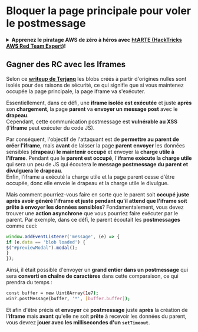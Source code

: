 # Bloquer la page principale pour voler le postmessage

<details>

<summary><strong>Apprenez le piratage AWS de zéro à héros avec</strong> <a href="https://training.hacktricks.xyz/courses/arte"><strong>htARTE (HackTricks AWS Red Team Expert)</strong></a><strong>!</strong></summary>

* Travaillez-vous dans une **entreprise de cybersécurité**? Vous voulez voir votre **entreprise annoncée dans HackTricks**? ou voulez-vous avoir accès à la **dernière version du PEASS ou télécharger HackTricks en PDF**? Consultez les [**PLANS D'ABONNEMENT**](https://github.com/sponsors/carlospolop)!
* Découvrez [**La famille PEASS**](https://opensea.io/collection/the-peass-family), notre collection exclusive de [**NFTs**](https://opensea.io/collection/the-peass-family)
* Obtenez le [**swag officiel PEASS & HackTricks**](https://peass.creator-spring.com)
* **Rejoignez le** [**💬**](https://emojipedia.org/speech-balloon/) [**groupe Discord**](https://discord.gg/hRep4RUj7f) ou le [**groupe Telegram**](https://t.me/peass) ou **suivez** moi sur **Twitter** 🐦[**@carlospolopm**](https://twitter.com/hacktricks_live)**.**
* **Partagez vos astuces de piratage en soumettant des PR au [dépôt hacktricks](https://github.com/carlospolop/hacktricks) et [dépôt hacktricks-cloud](https://github.com/carlospolop/hacktricks-cloud)**.

</details>

## Gagner des RC avec les Iframes

Selon ce [**writeup de Terjanq**](https://gist.github.com/terjanq/7c1a71b83db5e02253c218765f96a710) les blobs créés à partir d'origines nulles sont isolés pour des raisons de sécurité, ce qui signifie que si vous maintenez occupée la page principale, la page iframe va s'exécuter.

Essentiellement, dans ce défi, une **iframe isolée est exécutée** et juste **après** son **chargement**, la page **parent** va **envoyer un message post** avec le **drapeau**.\
Cependant, cette communication postmessage est **vulnérable au XSS** (l'**iframe** peut exécuter du code JS).

Par conséquent, l'objectif de l'attaquant est de **permettre au parent de créer l'iframe**, mais **avant** de laisser la page **parent** **envoyer** les données sensibles (**drapeau**) **le maintenir occupé** et envoyer la **charge utile à l'iframe**. Pendant que le **parent est occupé**, l'**iframe exécute la charge utile** qui sera un peu de JS qui écoutera le **message postmessage du parent et divulguera le drapeau**.\
Enfin, l'iframe a exécuté la charge utile et la page parent cesse d'être occupée, donc elle envoie le drapeau et la charge utile le divulgue.

Mais comment pourriez-vous faire en sorte que le parent soit **occupé juste après avoir généré l'iframe et juste pendant qu'il attend que l'iframe soit prête à envoyer les données sensibles**? Fondamentalement, vous devez trouver une **action asynchrone** que vous pourriez faire exécuter par le parent. Par exemple, dans ce défi, le parent écoutait les **postmessages** comme ceci:
```javascript
window.addEventListener('message', (e) => {
if (e.data == 'blob loaded') {
$("#previewModal").modal();
}
});
```
Ainsi, il était possible d'envoyer un **grand entier dans un postmessage** qui sera **converti en chaîne de caractères** dans cette comparaison, ce qui prendra du temps :
```bash
const buffer = new Uint8Array(1e7);
win?.postMessage(buffer, '*', [buffer.buffer]);
```
Et afin d'être précis et **envoyer** ce **postmessage** juste **après** la création de l'**iframe** mais **avant** qu'elle ne soit **prête** à recevoir les données du parent, vous devrez **jouer avec les millisecondes d'un `setTimeout`**.
